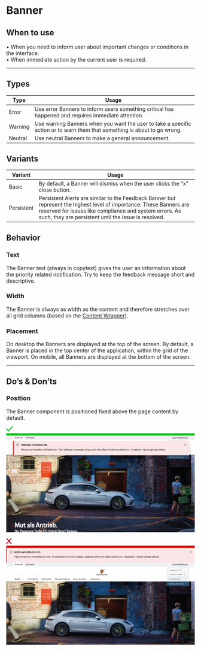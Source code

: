 # Banner

## When to use

  • When you need to inform user about important changes or conditions in the interface.  
  • When immediate action by the current user is required.


---

## Types

| Type | Usage |
|----|----|
| Error | Use error Banners to inform users something critical has happened and requires immediate attention. |
| Warning| Use warning Banners when you want the user to take a specific action or to warn them that something is about to go wrong. |
| Neutral | Use neutral Banners to make a general announcement. | 


## Variants

| Variant | Usage |
|----|----|
| Basic | By default, a Banner will dismiss when the user clicks the “x” close button. |
| Persistent | Persistent Alerts are similar to the Feedback Banner but represent the highest level of importance. These Banners are reserved for issues like compliance and system errors. As such, they are persistent until the issue is resolved. |


## Behavior

### Text

The Banner text (always in copytext) gives the user an information about the priority related notification.
Try to keep the feedback message short and descriptive.

### Width

The Banner is always as width as the content and therefore stretches over all grid columns (based on the [Content Wrapper](#/components/content-wrapper)). 


### Placement

On desktop the Banners are displayed at the top of the screen. By default, a Banner is placed 
in the top center of the application, within the grid of the viewport. On mobile, all Banners 
are displayed at the bottom of the screen. 

---

## Do’s & Don’ts


### Position

The Banner component is positioned fixed above the page content by default.


![Banner position](./assets/feedback-banner-position-do.png)



![Banner position](./assets/feedback-banner-position.png)
